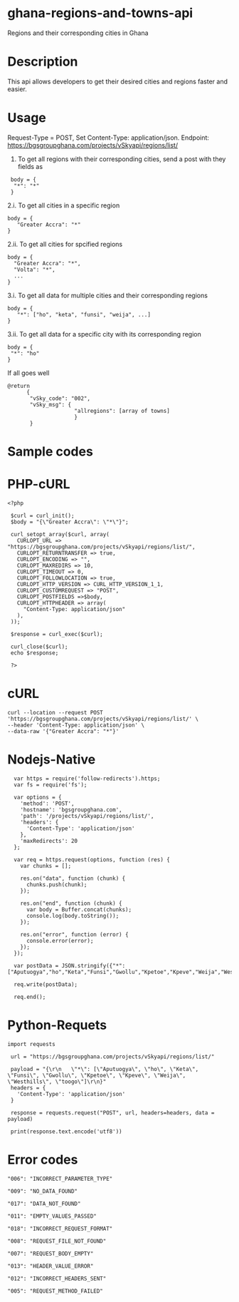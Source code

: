 # ghana-regions-and-towns-api
Regions and their corresponding cities in Ghana

# Description
This api allows developers to get their desired cities and regions faster and easier.

# Usage

Request-Type = POST,
Set Content-Type: application/json.
Endpoint: https://bgsgroupghana.com/projects/vSkyapi/regions/list/


1. To get all regions with their corresponding cities, send a post with they fields as
```
 body = { 
  "*": "*"
 }
 ```

2.i. To get all cities in  a specific region
```
body = {
   "Greater Accra": "*"
}
```

 2.ii. To get all cities for spcified regions
 ```
 body = {
   "Greater Accra": "*",
   "Volta": "*",
   ...
}
```

3.i. To get all data for multiple cities and their corresponding regions
```
body = {
   "*": ["ho", "keta", "funsi", "weija", ...]
}
```

3.ii. To get all data for a specific city with its corresponding region

 ``` 
 body = {
  "*": "ho"
}
```
  
If all goes well 
```
@return 
      {
       "vSky_code": "002",
       "vSky_msg": { 
                     "allregions": [array of towns]
                     }
       }
```

# Sample codes 
   # PHP-cURL
   ```
   <?php

    $curl = curl_init();
    $body = "{\"Greater Accra\": \"*\"}";

    curl_setopt_array($curl, array(
      CURLOPT_URL => "https://bgsgroupghana.com/projects/vSkyapi/regions/list/",
      CURLOPT_RETURNTRANSFER => true,
      CURLOPT_ENCODING => "",
      CURLOPT_MAXREDIRS => 10,
      CURLOPT_TIMEOUT => 0,
      CURLOPT_FOLLOWLOCATION => true,
      CURLOPT_HTTP_VERSION => CURL_HTTP_VERSION_1_1,
      CURLOPT_CUSTOMREQUEST => "POST",
      CURLOPT_POSTFIELDS =>$body,
      CURLOPT_HTTPHEADER => array(
        "Content-Type: application/json"
      ),
    ));

    $response = curl_exec($curl);

    curl_close($curl);
    echo $response;

    ?>
  ```
  # cURL
  ```
  curl --location --request POST 'https://bgsgroupghana.com/projects/vSkyapi/regions/list/' \
--header 'Content-Type: application/json' \
--data-raw '{"Greater Accra": "*"}'
 ```
 
 # Nodejs-Native
 ```
   var https = require('follow-redirects').https;
   var fs = require('fs');

   var options = {
     'method': 'POST',
     'hostname': 'bgsgroupghana.com',
     'path': '/projects/vSkyapi/regions/list/',
     'headers': {
       'Content-Type': 'application/json'
     },
     'maxRedirects': 20
   };

   var req = https.request(options, function (res) {
     var chunks = [];

     res.on("data", function (chunk) {
       chunks.push(chunk);
     });

     res.on("end", function (chunk) {
       var body = Buffer.concat(chunks);
       console.log(body.toString());
     });

     res.on("error", function (error) {
       console.error(error);
     });
   });

   var postData = JSON.stringify({"*":["Aputuogya","ho","Keta","Funsi","Gwollu","Kpetoe","Kpeve","Weija","Westhills","toogo"]});

   req.write(postData);

   req.end();
 ```
 
 # Python-Requets
 ```
 import requests

  url = "https://bgsgroupghana.com/projects/vSkyapi/regions/list/"

  payload = "{\r\n   \"*\": [\"Aputuogya\", \"ho\", \"Keta\", \"Funsi\", \"Gwollu\", \"Kpetoe\", \"Kpeve\", \"Weija\", \"Westhills\", \"toogo\"]\r\n}"
  headers = {
    'Content-Type': 'application/json'
  }

  response = requests.request("POST", url, headers=headers, data = payload)

  print(response.text.encode('utf8'))

 ```

# Error codes
```
"006": "INCORRECT_PARAMETER_TYPE"

"009": "NO_DATA_FOUND"

"017": "DATA_NOT_FOUND"

"011": "EMPTY_VALUES_PASSED"

"018": "INCORRECT_REQUEST_FORMAT"

"008": "REQUEST_FILE_NOT_FOUND"

"007": "REQUEST_BODY_EMPTY"

"013": "HEADER_VALUE_ERROR"

"012": "INCORRECT_HEADERS_SENT"

"005": "REQUEST_METHOD_FAILED"

```
